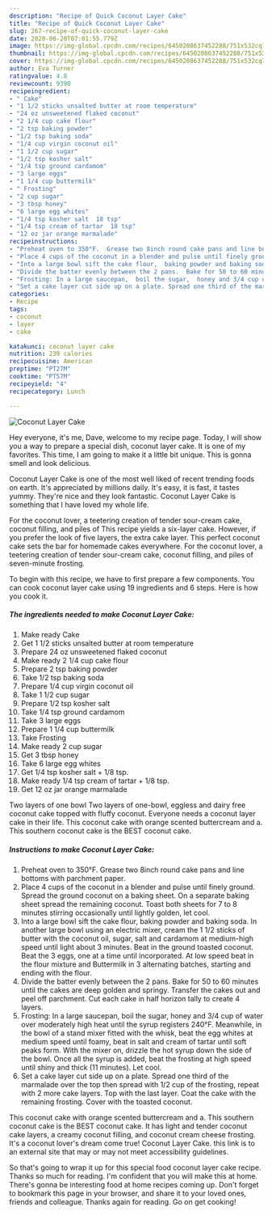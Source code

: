 ```yaml
---
description: "Recipe of Quick Coconut Layer Cake"
title: "Recipe of Quick Coconut Layer Cake"
slug: 267-recipe-of-quick-coconut-layer-cake
date: 2020-06-20T07:01:55.779Z
image: https://img-global.cpcdn.com/recipes/6450208637452288/751x532cq70/coconut-layer-cake-recipe-main-photo.jpg
thumbnail: https://img-global.cpcdn.com/recipes/6450208637452288/751x532cq70/coconut-layer-cake-recipe-main-photo.jpg
cover: https://img-global.cpcdn.com/recipes/6450208637452288/751x532cq70/coconut-layer-cake-recipe-main-photo.jpg
author: Eva Turner
ratingvalue: 4.8
reviewcount: 9390
recipeingredient:
- " Cake"
- "1 1/2 sticks unsalted butter at room temperature"
- "24 oz unsweetened flaked coconut"
- "2 1/4 cup cake flour"
- "2 tsp baking powder"
- "1/2 tsp baking soda"
- "1/4 cup virgin coconut oil"
- "1 1/2 cup sugar"
- "1/2 tsp kosher salt"
- "1/4 tsp ground cardamom"
- "3 large eggs"
- "1 1/4 cup buttermilk"
- " Frosting"
- "2 cup sugar"
- "3 tbsp honey"
- "6 large egg whites"
- "1/4 tsp kosher salt  18 tsp"
- "1/4 tsp cream of tartar  18 tsp"
- "12 oz jar orange marmalade"
recipeinstructions:
- "Preheat oven to 350°F.  Grease two 8inch round cake pans and line bottoms with parchment paper."
- "Place 4 cups of the coconut in a blender and pulse until finely ground.  Spread the ground coconut on a baking sheet.  On a separate baking sheet spread the remaining coconut.  Toast both sheets for 7 to 8 minutes stirring occasionally until lightly golden,  let cool."
- "Into a large bowl sift the cake flour,  baking powder and baking soda.  In another large bowl using an electric mixer,  cream the 1 1/2 sticks of butter with the coconut oil,  sugar, salt and cardamom at medium-high speed until light about 3 minutes. Beat in the ground toasted coconut. Beat the 3 eggs,  one at a time until incorporated.  At low speed beat in the flour mixture and Buttermilk in 3 alternating batches,  starting and ending with the flour."
- "Divide the batter evenly between the 2 pans.  Bake for 50 to 60 minutes until the cakes are deep golden and springy.  Transfer the cakes out and peel off parchment.  Cut each cake in half horizon tally to create 4 layers."
- "Frosting: In a large saucepan,  boil the sugar,  honey and 3/4 cup of water over moderately high heat until the syrup registers 240°F. Meanwhile,  in the bowl of a stand mixer fitted with the whisk,  beat the egg whites at medium speed until foamy,  beat in salt and cream of tartar until soft peaks form.  With the mixer on,  drizzle the hot syrup down the side of the bowl.  Once all the syrup is added,  beat the frosting at high speed until shiny and thick (11 minutes).  Let cool."
- "Set a cake layer cut side up on a plate. Spread one third of the marmalade over the top then spread with 1/2 cup of the frosting,  repeat with 2 more cake layers.  Top with the last layer.  Coat the cake with the remaining frosting.  Cover with the toasted coconut."
categories:
- Recipe
tags:
- coconut
- layer
- cake

katakunci: coconut layer cake 
nutrition: 239 calories
recipecuisine: American
preptime: "PT27M"
cooktime: "PT57M"
recipeyield: "4"
recipecategory: Lunch

---
```



![Coconut Layer Cake](https://img-global.cpcdn.com/recipes/6450208637452288/751x532cq70/coconut-layer-cake-recipe-main-photo.jpg)

Hey everyone, it's me, Dave, welcome to my recipe page. Today, I will show you a way to prepare a special dish, coconut layer cake. It is one of my favorites. This time, I am going to make it a little bit unique. This is gonna smell and look delicious.

Coconut Layer Cake is one of the most well liked of recent trending foods on earth. It's appreciated by millions daily. It's easy, it is fast, it tastes yummy. They're nice and they look fantastic. Coconut Layer Cake is something that I have loved my whole life.

For the coconut lover, a teetering creation of tender sour-cream cake, coconut filling, and piles of This recipe yields a six-layer cake. However, if you prefer the look of five layers, the extra cake layer. This perfect coconut cake sets the bar for homemade cakes everywhere. For the coconut lover, a teetering creation of tender sour-cream cake, coconut filling, and piles of seven-minute frosting.


To begin with this recipe, we have to first prepare a few components. You can cook coconut layer cake using 19 ingredients and 6 steps. Here is how you cook it.

<!--inarticleads1-->

##### The ingredients needed to make Coconut Layer Cake:

1. Make ready  Cake
1. Get 1 1/2 sticks unsalted butter at room temperature
1. Prepare 24 oz unsweetened flaked coconut
1. Make ready 2 1/4 cup cake flour
1. Prepare 2 tsp baking powder
1. Take 1/2 tsp baking soda
1. Prepare 1/4 cup virgin coconut oil
1. Take 1 1/2 cup sugar
1. Prepare 1/2 tsp kosher salt
1. Take 1/4 tsp ground cardamom
1. Take 3 large eggs
1. Prepare 1 1/4 cup buttermilk
1. Take  Frosting
1. Make ready 2 cup sugar
1. Get 3 tbsp honey
1. Take 6 large egg whites
1. Get 1/4 tsp kosher salt + 1/8 tsp.
1. Make ready 1/4 tsp cream of tartar + 1/8 tsp.
1. Get 12 oz jar orange marmalade


Two layers of one bowl Two layers of one-bowl, eggless and dairy free coconut cake topped with fluffy coconut. Everyone needs a coconut layer cake in their life. This coconut cake with orange scented buttercream and a. This southern coconut cake is the BEST coconut cake. 

<!--inarticleads2-->

##### Instructions to make Coconut Layer Cake:

1. Preheat oven to 350°F.  Grease two 8inch round cake pans and line bottoms with parchment paper.
1. Place 4 cups of the coconut in a blender and pulse until finely ground.  Spread the ground coconut on a baking sheet.  On a separate baking sheet spread the remaining coconut.  Toast both sheets for 7 to 8 minutes stirring occasionally until lightly golden,  let cool.
1. Into a large bowl sift the cake flour,  baking powder and baking soda.  In another large bowl using an electric mixer,  cream the 1 1/2 sticks of butter with the coconut oil,  sugar, salt and cardamom at medium-high speed until light about 3 minutes. Beat in the ground toasted coconut. Beat the 3 eggs,  one at a time until incorporated.  At low speed beat in the flour mixture and Buttermilk in 3 alternating batches,  starting and ending with the flour.
1. Divide the batter evenly between the 2 pans.  Bake for 50 to 60 minutes until the cakes are deep golden and springy.  Transfer the cakes out and peel off parchment.  Cut each cake in half horizon tally to create 4 layers.
1. Frosting: In a large saucepan,  boil the sugar,  honey and 3/4 cup of water over moderately high heat until the syrup registers 240°F. Meanwhile,  in the bowl of a stand mixer fitted with the whisk,  beat the egg whites at medium speed until foamy,  beat in salt and cream of tartar until soft peaks form.  With the mixer on,  drizzle the hot syrup down the side of the bowl.  Once all the syrup is added,  beat the frosting at high speed until shiny and thick (11 minutes).  Let cool.
1. Set a cake layer cut side up on a plate. Spread one third of the marmalade over the top then spread with 1/2 cup of the frosting,  repeat with 2 more cake layers.  Top with the last layer.  Coat the cake with the remaining frosting.  Cover with the toasted coconut.


This coconut cake with orange scented buttercream and a. This southern coconut cake is the BEST coconut cake. It has light and tender coconut cake layers, a creamy coconut filling, and coconut cream cheese frosting. It&#39;s a coconut lover&#39;s dream come true! Coconut Layer Cake. this link is to an external site that may or may not meet accessibility guidelines. 

So that's going to wrap it up for this special food coconut layer cake recipe. Thanks so much for reading. I'm confident that you will make this at home. There's gonna be interesting food at home recipes coming up. Don't forget to bookmark this page in your browser, and share it to your loved ones, friends and colleague. Thanks again for reading. Go on get cooking!
